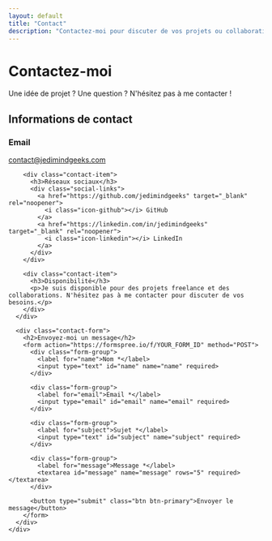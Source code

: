 ```yaml
---
layout: default
title: "Contact"
description: "Contactez-moi pour discuter de vos projets ou collaborations"
---
```


<div class="contact-hero">
  <div class="container">
    <h1>Contactez-moi</h1>
    <p class="lead">Une idée de projet ? Une question ? N'hésitez pas à me contacter !</p>
  </div>
</div>

<section class="contact-content">
  <div class="container">
    <div class="contact-grid">
      <div class="contact-info">
        <h2>Informations de contact</h2>
        <div class="contact-item">
          <h3>Email</h3>
          <p><a href="mailto:contact@jedimindgeeks.com">contact@jedimindgeeks.com</a></p>
        </div>
        
        <div class="contact-item">
          <h3>Réseaux sociaux</h3>
          <div class="social-links">
            <a href="https://github.com/jedimindgeeks" target="_blank" rel="noopener">
              <i class="icon-github"></i> GitHub
            </a>
            <a href="https://linkedin.com/in/jedimindgeeks" target="_blank" rel="noopener">
              <i class="icon-linkedin"></i> LinkedIn
            </a>
          </div>
        </div>
        
        <div class="contact-item">
          <h3>Disponibilité</h3>
          <p>Je suis disponible pour des projets freelance et des collaborations. N'hésitez pas à me contacter pour discuter de vos besoins.</p>
        </div>
      </div>
      
      <div class="contact-form">
        <h2>Envoyez-moi un message</h2>
        <form action="https://formspree.io/f/YOUR_FORM_ID" method="POST">
          <div class="form-group">
            <label for="name">Nom *</label>
            <input type="text" id="name" name="name" required>
          </div>
          
          <div class="form-group">
            <label for="email">Email *</label>
            <input type="email" id="email" name="email" required>
          </div>
          
          <div class="form-group">
            <label for="subject">Sujet *</label>
            <input type="text" id="subject" name="subject" required>
          </div>
          
          <div class="form-group">
            <label for="message">Message *</label>
            <textarea id="message" name="message" rows="5" required></textarea>
          </div>
          
          <button type="submit" class="btn btn-primary">Envoyer le message</button>
        </form>
      </div>
    </div>
  </div>
</section>
